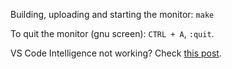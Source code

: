 Building, uploading and starting the monitor: `make`

To quit the monitor (gnu screen): `CTRL + A`, `:quit`.

VS Code Intelligence not working? Check [this post](https://github.com/Microsoft/vscode-arduino/issues/438#issuecomment-345362087).

